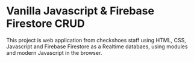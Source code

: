 # Vanilla Javascript & Firebase Firestore CRUD

This project is web application from checkshoes staff using HTML, CSS, Javascript and Firebase Firestore as a Realtime databaes, using modules and modern Javascript in the browser.

